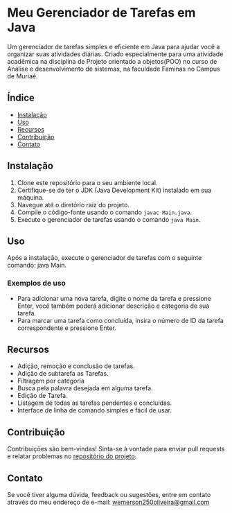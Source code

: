 # Meu Gerenciador de Tarefas em Java

Um gerenciador de tarefas simples e eficiente em Java para ajudar você a organizar suas atividades diárias.
Criado especialmente para uma atividade acadêmica na disciplina de Projeto orientado a objetos(POO) no curso de Análise e desenvolvimento de sistemas, na faculdade Faminas no Campus de Muriaé.

## Índice
- [Instalação](#instalação)
- [Uso](#uso)
- [Recursos](#recursos)
- [Contribuição](#contribuição)
- [Contato](#contato)

## Instalação
1. Clone este repositório para o seu ambiente local.
2. Certifique-se de ter o JDK (Java Development Kit) instalado em sua máquina.
3. Navegue até o diretório raiz do projeto.
4. Compile o código-fonte usando o comando `javac Main.java`.
5. Execute o gerenciador de tarefas usando o comando `java Main`.

## Uso
Após a instalação, execute o gerenciador de tarefas com o seguinte comando: java Main.

### Exemplos de uso
- Para adicionar uma nova tarefa, digite o nome da tarefa e pressione Enter, você também poderá adicionar descrição e categoria de sua tarefa.
- Para marcar uma tarefa como concluída, insira o número de ID da tarefa correspondente e pressione Enter.

## Recursos
- Adição, remoção e conclusão de tarefas.
- Adição de subtarefa as Tarefas.
- Filtragem por categoria
- Busca pela palavra desejada em alguma tarefa.
- Edição de Tarefa.
- Listagem de todas as tarefas pendentes e concluídas.
- Interface de linha de comando simples e fácil de usar.

## Contribuição
Contribuições são bem-vindas! Sinta-se à vontade para enviar pull requests e relatar problemas no [repositório do projeto](https://github.com/wemersonolvr/GerenciadorDeTarefas.git). 

## Contato
Se você tiver alguma dúvida, feedback ou sugestões, entre em contato através do meu endereço de e-mail: wemerson250oliveira@gmail.com
